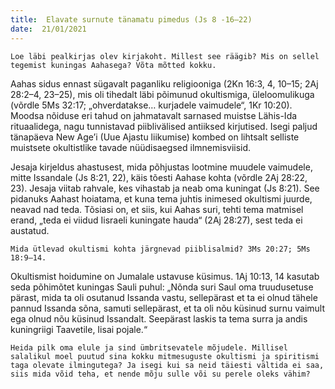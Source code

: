 ```yaml
---
title:  Elavate surnute tänamatu pimedus (Js 8 -16–22)  
date:  21/01/2021  
---
```


`Loe läbi pealkirjas olev kirjakoht. Millest see räägib? Mis on sellel tegemist kuningas Aahasega? Võta mõtted kokku.`

Aahas sidus ennast sügavalt paganliku religiooniga (2Kn 16:3, 4, 10–15; 2Aj 28:2–4, 23–25), mis oli tihedalt läbi põimunud okultismiga, üleloomulikuga (võrdle 5Ms 32:17; „ohverdatakse… kurjadele vaimudele“, 1Kr 10:20). Moodsa nõiduse eri tahud on jahmatavalt sarnased muistse Lähis-Ida rituaalidega, nagu tunnistavad piiblivälised antiiksed kirjutised. Isegi paljud tänapäeva New Age’i (Uue Ajastu liikumise) kombed on lihtsalt selliste muistsete okultistlike tavade nüüdisaegsed ilmnemisviisid.

Jesaja kirjeldus ahastusest, mida põhjustas lootmine muudele vaimudele, mitte Issandale (Js 8:21, 22), käis tõesti Aahase kohta (võrdle 2Aj 28:22, 23). Jesaja viitab rahvale, kes vihastab ja neab oma kuningat (Js 8:21). See pidanuks Aahast hoiatama, et kuna tema juhtis inimesed okultismi juurde, neavad nad teda. Tõsiasi on, et siis, kui Aahas suri, tehti tema matmisel erand, „teda ei viidud Iisraeli kuningate hauda“ (2Aj 28:27), sest teda ei austatud.

`Mida ütlevad okultismi kohta järgnevad piiblisalmid? 3Ms 20:27; 5Ms 18:9–14.`

Okultismist hoidumine on Jumalale ustavuse küsimus. 1Aj 10:13, 14 kasutab seda põhimõtet kuningas Sauli puhul: „Nõnda suri Saul oma truudusetuse pärast, mida ta oli osutanud Issanda vastu, sellepärast et ta ei olnud tähele pannud Issanda sõna, samuti sellepärast, et ta oli nõu küsinud surnu vaimult ega olnud nõu küsinud Issandalt. Seepärast laskis ta tema surra ja andis kuningriigi Taavetile, Iisai pojale.“

`Heida pilk oma elule ja sind ümbritsevatele mõjudele. Millisel salalikul moel puutud sina kokku mitmesuguste okultismi ja spiritismi taga olevate ilmingutega? Ja isegi kui sa neid täiesti vältida ei saa, siis mida võid teha, et nende mõju sulle või su perele oleks vähim?`